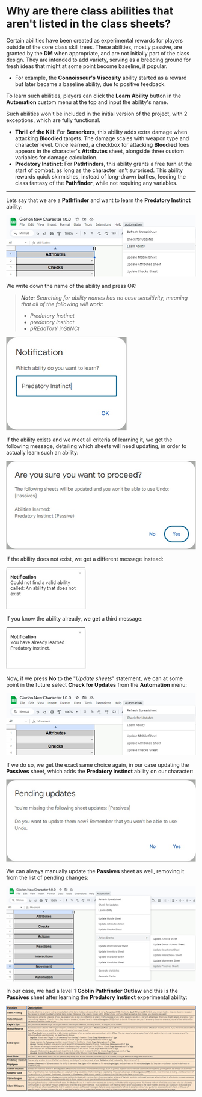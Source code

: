 # Why are there class abilities that aren't listed in the class sheets?

Certain abilities have been created as experimental rewards for players outside of the core class skill trees. These abilities, mostly passive, are granted by the **DM** when appropriate, and are not initially part of the class design. They are intended to add variety, serving as a breeding ground for fresh ideas that might at some point become baseline, if popular.
- For example, the **Connoisseur's Viscosity** ability started as a reward but later became a baseline ability, due to positive feedback.

To learn such abilities, players can click the **Learn Ability** button in the **Automation** custom menu at the top and input the ability's name.

Such abilities won't be included in the initial version of the project, with 2 exceptions, which are fully functional.
- **Thrill of the Kill**: For **Berserkers**, this ability adds extra damage when attacking **Bloodied** targets. The damage scales with weapon type and character level. Once learned, a checkbox for attacking **Bloodied** foes appears in the character's **Attributes** sheet, alongside three custom variables for damage calculation.
- **Predatory Instinct**: For **Pathfinders**, this ability grants a free turn at the start of combat, as long as the character isn't surprised. This ability rewards quick skirmishes, instead of long-drawn battles, feeding the class fantasy of the **Pathfinder**, while not requiring any variables.

---

Lets say that we are a **Pathfinder** and want to learn the **Predatory Instinct** ability:

![D](/Assets/Images/FAQ/16.Why%20are%20there%20class%20abilities%20that%20aren't%20listed%20in%20the%20class%20sheets/1.learn-ability.jpg)

We write down the name of the ability and press OK:
> ***Note**: Searching for ability names has no case sensitivity, meaning that all of the following will work:*
> - *Predatory Instinct*
> - *predatory instinct*
> - *pREdaTorY inStiNCt*

![Perdatory Instinct](/Assets/Images/FAQ/16.Why%20are%20there%20class%20abilities%20that%20aren't%20listed%20in%20the%20class%20sheets/2.predatory-instinct.jpg)

If the ability exists and we meet all criteria of learning it, we get the following message, detailing which sheets will need updating, in order to actually learn such an ability:

![Update Sheets](/Assets/Images/FAQ/16.Why%20are%20there%20class%20abilities%20that%20aren't%20listed%20in%20the%20class%20sheets/3.update-sheets.jpg)

If the ability does not exist, we get a different message instead:

![Ability does not Exist](/Assets/Images/FAQ/16.Why%20are%20there%20class%20abilities%20that%20aren't%20listed%20in%20the%20class%20sheets/4.ability-does-not-exist.jpg)

If you know the ability already, we get a third message:

![Already Know Ability](/Assets/Images/FAQ/16.Why%20are%20there%20class%20abilities%20that%20aren't%20listed%20in%20the%20class%20sheets/5.already-know-ability.jpg)

Now, if we press **No** to the "*Update sheets*" statement, we can at some point in the future select **Check for Updates** from the **Automation** menu:

![Check for Updates](/Assets/Images/FAQ/16.Why%20are%20there%20class%20abilities%20that%20aren't%20listed%20in%20the%20class%20sheets/6.check-for-updates.jpg)

If we do so, we get the exact same choice again, in our case updating the **Passives** sheet, which adds the **Predatory Instinct** ability on our character:

![Pending Updates](/Assets/Images/FAQ/16.Why%20are%20there%20class%20abilities%20that%20aren't%20listed%20in%20the%20class%20sheets/7.pending-updates.jpg)

We can always manually update the **Passives** sheet as well, removing it from the list of pending changes:

![Update Passives Sheet](/Assets/Images/FAQ/16.Why%20are%20there%20class%20abilities%20that%20aren't%20listed%20in%20the%20class%20sheets/8.update-passives-sheet.jpg)

In our case, we had a level 1 **Goblin Pathfinder Outlaw** and this is the **Passives** sheet after learning the **Predatory Instinct** experimental ability:

![Passives Sheet](/Assets/Images/FAQ/16.Why%20are%20there%20class%20abilities%20that%20aren't%20listed%20in%20the%20class%20sheets/9.passives-sheet.jpg)
